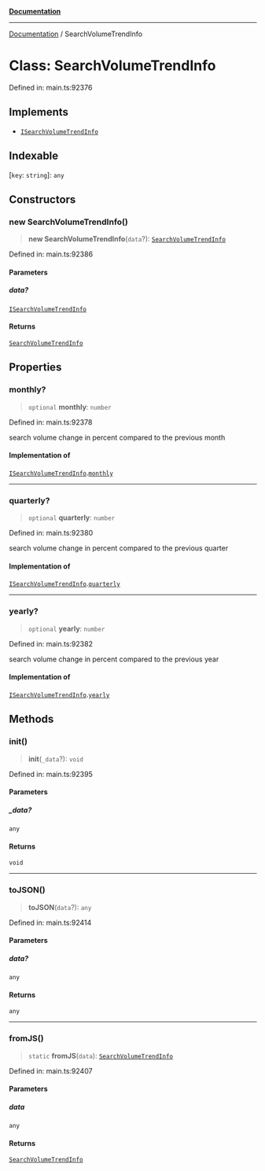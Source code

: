 [**Documentation**](../README.md)

***

[Documentation](../README.md) / SearchVolumeTrendInfo

# Class: SearchVolumeTrendInfo

Defined in: main.ts:92376

## Implements

- [`ISearchVolumeTrendInfo`](../interfaces/ISearchVolumeTrendInfo.md)

## Indexable

\[`key`: `string`\]: `any`

## Constructors

### new SearchVolumeTrendInfo()

> **new SearchVolumeTrendInfo**(`data`?): [`SearchVolumeTrendInfo`](SearchVolumeTrendInfo.md)

Defined in: main.ts:92386

#### Parameters

##### data?

[`ISearchVolumeTrendInfo`](../interfaces/ISearchVolumeTrendInfo.md)

#### Returns

[`SearchVolumeTrendInfo`](SearchVolumeTrendInfo.md)

## Properties

### monthly?

> `optional` **monthly**: `number`

Defined in: main.ts:92378

search volume change in percent compared to the previous month

#### Implementation of

[`ISearchVolumeTrendInfo`](../interfaces/ISearchVolumeTrendInfo.md).[`monthly`](../interfaces/ISearchVolumeTrendInfo.md#monthly)

***

### quarterly?

> `optional` **quarterly**: `number`

Defined in: main.ts:92380

search volume change in percent compared to the previous quarter

#### Implementation of

[`ISearchVolumeTrendInfo`](../interfaces/ISearchVolumeTrendInfo.md).[`quarterly`](../interfaces/ISearchVolumeTrendInfo.md#quarterly)

***

### yearly?

> `optional` **yearly**: `number`

Defined in: main.ts:92382

search volume change in percent compared to the previous year

#### Implementation of

[`ISearchVolumeTrendInfo`](../interfaces/ISearchVolumeTrendInfo.md).[`yearly`](../interfaces/ISearchVolumeTrendInfo.md#yearly)

## Methods

### init()

> **init**(`_data`?): `void`

Defined in: main.ts:92395

#### Parameters

##### \_data?

`any`

#### Returns

`void`

***

### toJSON()

> **toJSON**(`data`?): `any`

Defined in: main.ts:92414

#### Parameters

##### data?

`any`

#### Returns

`any`

***

### fromJS()

> `static` **fromJS**(`data`): [`SearchVolumeTrendInfo`](SearchVolumeTrendInfo.md)

Defined in: main.ts:92407

#### Parameters

##### data

`any`

#### Returns

[`SearchVolumeTrendInfo`](SearchVolumeTrendInfo.md)
